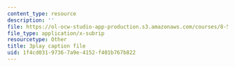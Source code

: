 ```yaml
---
content_type: resource
description: ''
file: https://ol-ocw-studio-app-production.s3.amazonaws.com/courses/8-591j-systems-biology-fall-2014/1f4cd03197367a9e4152f401b767b822_m41DWardioc.srt
file_type: application/x-subrip
resourcetype: Other
title: 3play caption file
uid: 1f4cd031-9736-7a9e-4152-f401b767b822
---
```

